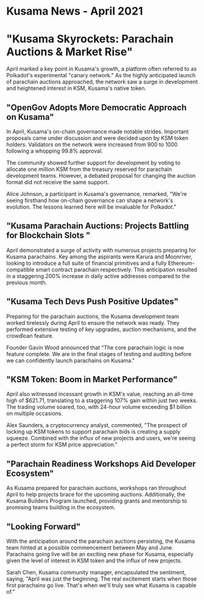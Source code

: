 # Kusama News - April 2021

# "Kusama Skyrockets: Parachain Auctions & Market Rise"

April marked a key point in Kusama's growth, a platform often referred to as
Polkadot's experimental "canary network." As the highly anticipated launch of
parachain auctions approached, the network saw a surge in development and
heightened interest in KSM, Kusama's native token.

## "OpenGov Adopts More Democratic Approach on Kusama"

In April, Kusama's on-chain governance made notable strides. Important proposals
came under discussion and were decided upon by KSM token holders. Validators on
the network were increased from 900 to 1000 following a whopping 99.8% approval.

The community showed further support for development by voting to allocate one
million KSM from the treasury reserved for parachain development teams. However,
a debated proposal for changing the auction format did not receive the same
support.

Alice Johnson, a participant in Kusama's governance, remarked, "We're seeing
firsthand how on-chain governance can shape a network's evolution. The lessons
learned here will be invaluable for Polkadot."

## "Kusama Parachain Auctions: Projects Battling for Blockchain Slots "

April demonstrated a surge of activity with numerous projects preparing for
Kusama parachains. Key among the aspirants were Karura and Moonriver, looking to
introduce a full suite of financial primitives and a fully Ethereum-compatible
smart contract parachain respectively. This anticipation resulted in a
staggering 200% increase in daily active addresses compared to the previous
month.

## "Kusama Tech Devs Push Positive Updates"

Preparing for the parachain auctions, the Kusama development team worked
tirelessly during April to ensure the network was ready. They performed
extensive testing of key upgrades, auction mechanisms, and the crowdloan
feature.

Founder Gavin Wood announced that “The core parachain logic is now feature
complete. We are in the final stages of testing and auditing before we can
confidently launch parachains on Kusama."

## "KSM Token: Boom in Market Performance"

April also witnessed incessant growth in KSM's value, reaching an all-time high
of $621.71, translating to a staggering 107% gain within just two weeks. The
trading volume soared, too, with 24-hour volume exceeding $1 billion on multiple
occasions.

Alex Saunders, a cryptocurrency analyst, commented, "The prospect of locking up
KSM tokens to support parachain bids is creating a supply squeeze. Combined with
the influx of new projects and users, we're seeing a perfect storm for KSM price
appreciation."

## "Parachain Readiness Workshops Aid Developer Ecosystem"

As Kusama prepared for parachain auctions, workshops ran throughout April to
help projects brace for the upcoming auctions. Additionally, the Kusama Builders
Program launched, providing grants and mentorship to promising teams building in
the ecosystem.

## "Looking Forward"

With the anticipation around the parachain auctions persisting, the Kusama team
hinted at a possible commencement between May and June. Parachains going live
will be an exciting new phase for Kusama, especially given the level of interest
in KSM token and the influx of new projects.

Sarah Chen, Kusama community manager, encapsulated the sentiment, saying, "April
was just the beginning. The real excitement starts when those first parachains
go live. That's when we'll truly see what Kusama is capable of."
